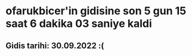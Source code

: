 # ofarukbicer'in gidisine son 5 gun 15 saat 6 dakika 03 saniye kaldi

## Gidis tarihi: 30.09.2022 :(